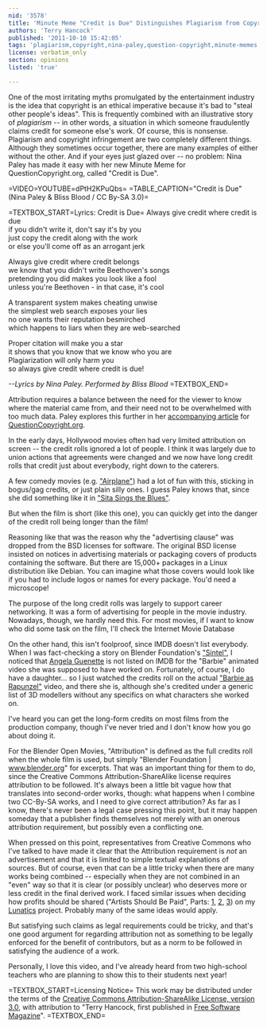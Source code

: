 ```yaml
---
nid: '3578'
title: 'Minute Meme "Credit is Due" Distinguishes Plagiarism from Copyright Infringement'
authors: 'Terry Hancock'
published: '2011-10-10 15:42:05'
tags: 'plagiarism,copyright,nina-paley,question-copyright,minute-memes'
license: verbatim_only
section: opinions
listed: 'true'

---
```

<!-- Minute Meme "Credit is Due" Distinguishes Plagiarism from Copyright Infringement -->

One of the most irritating myths promulgated by the entertainment industry is the idea that copyright is an ethical imperative because it's bad to "steal other people's ideas". This is frequently combined with an illustrative story of _plagiarism_ -- in other words, a situation in which someone fraudulently claims credit for someone else's work. Of course, this is nonsense. Plagiarism and copyright infringement are two completely different things. Although they sometimes occur together, there are many examples of either without the other. And if your eyes just glazed over -- no problem: Nina Paley has made it easy with her new Minute Meme for QuestionCopyright.org, called "Credit is Due".

<!--break-->

=VIDEO=YOUTUBE=dPtH2KPuQbs=
=TABLE_CAPTION="Credit is Due" (Nina Paley & Bliss Blood / CC By-SA 3.0)=

=TEXTBOX_START=Lyrics: Credit is Due=
Always give credit where credit is due  
if you didn't write it, don't say it's by you  
just copy the credit along with the work  
or else you'll come off as an arrogant jerk  


Always give credit where credit belongs  
we know that you didn't write Beethoven's songs  
pretending you did makes you look like a fool  
unless you're Beethoven - in that case, it's cool  


A transparent system makes cheating unwise  
the simplest web search exposes your lies  
no one wants their reputation besmirched  
which happens to liars when they are web-searched  

Proper citation will make you a star  
it shows that you know that we know who you are  
Plagiarization will only harm you  
so always give credit where credit is due!  

_--Lyrics by Nina Paley. Performed by Bliss Blood_
=TEXTBOX_END=

Attribution requires a balance between the need for the viewer to know where the material came from, and their need not to be overwhelmed with too much data. Paley explores this further in her [accompanying article](http://questioncopyright.org/minute-memes/credit-is-due) for [QuestionCopyright.org](http://questioncopyright.org).

In the early days, Hollywood movies often had very limited attribution on screen -- the credit rolls ignored a lot of people. I think it was largely due to union actions that agreements were changed and we now have long credit rolls that credit just about everybody, right down to the caterers.

A few comedy movies (e.g. ["Airplane"](http://www.imdb.com/title/tt0080339/)) had a lot of fun with this, sticking in bogus/gag credits, or just plain silly ones. I guess Paley knows that, since she did something like it in ["Sita Sings the Blues"](http://www.imdb.com/title/tt1172203/).

But when the film is short (like this one), you can quickly get into the danger of the credit roll being longer than the film!

Reasoning like that was the reason why the "advertising clause" was dropped from the BSD licenses for software. The original BSD license insisted on notices in advertising materials or packaging covers of products containing the software. But there are 15,000+ packages in a Linux distribution like Debian. You can imagine what those covers would look like if you had to include logos or names for every package. You'd need a microscope!

The purpose of the long credit rolls was largely to support career networking. It was a form of advertising for people in the movie industry. Nowadays, though, we hardly need this. For most movies, if I want to know who did some task on the film, I'll check the Internet Movie Database

On the other hand, this isn't foolproof, since IMDB doesn't list everybody. When I was fact-checking a story on Blender Foundation's ["Sintel"](http://www.imdb.com/title/tt1727587/), I noticed that [Angela Guenette](http://www.youtube.com/user/PonderStudios) is not listed on IMDB for the "Barbie" animated video she was supposed to have worked on. Fortunately, of course, I do have a daughter... so I just watched the credits roll on the actual ["Barbie as Rapunzel"](http://www.imdb.com/title/tt0313255/) video, and there she is, although she's credited under a generic list of 3D modellers without any specifics on what characters she worked on.

I've heard you can get the long-form credits on most films from the production company, though I've never tried and I don't know how you go about doing it.

For the Blender Open Movies, "Attribution" is defined as the full credits roll when the whole film is used, but simply "Blender Foundation | www.blender.org" for excerpts. That was an important thing for them to do, since the Creative Commons Attribution-ShareAlike license requires attribution to be followed. It's always been a little bit vague how that translates into second-order works, though: what happens when I combine two CC-By-SA works, and I need to give correct attribution? As far as I know, there's never been a legal case pressing this point, but it may happen someday that a publisher finds themselves not merely with an onerous attribution requirement, but possibly even a conflicting one.

When pressed on this point, representatives from Creative Commons who I've talked to have made it clear that the Attribution requirement is _not_ an advertisement and that it is limited to simple textual explanations of sources. But of course, even that can be a little tricky when there are many works being combined -- especially when they are not combined in an "even" way so that it is clear (or possibly unclear) who deserves more or less credit in the final derived work. I faced similar issues when deciding how profits should be shared ("Artists Should Be Paid", Parts: [1](http://www.freesoftwaremagazine.com/columns/artists_should_be_paid_part_1_why_creator_endorsed_sales_promote_fair_sharing), [2](http://www.freesoftwaremagazine.com/columns/artists_should_be_paid_part_2_whats_fair), [3](http://www.freesoftwaremagazine.com/columns/artists_should_be_paid_part_3_big_picture)) on my [Lunatics](http://lunatics.tv) project. Probably many of the same ideas would apply. 

But satisfying such claims as legal requirements could be tricky, and that's one good argument for regarding attribution not as something to be legally enforced for the benefit of contributors, but as a norm to be followed in satisfying the audience of a work.

Personally, I love this video, and I've already heard from two high-school teachers who are planning to show this to their students next year!

=TEXTBOX_START=Licensing Notice=
This work may be distributed under the terms of the [Creative Commons Attribution-ShareAlike License, version 3.0](http://creativecommons.org/licenses/by-sa/3.0), with attribution to "Terry Hancock, first published in [Free Software Magazine](http://www.freesoftwaremagazine.com)".
=TEXTBOX_END=
